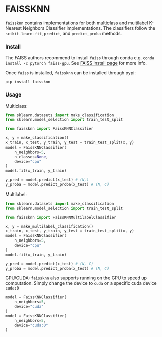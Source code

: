 # FAISSKNN
`faissknn` contains implementations for both multiclass and multilabel K-Nearest Neighbors Classifier implementations. The classifiers follow the `scikit-learn`: `fit`, `predict`, and `predict_proba` methods.

### Install

The FAISS authors recommend to install `faiss` through conda e.g. `conda install -c pytorch faiss-gpu`. See [FAISS install page](https://github.com/facebookresearch/faiss/blob/main/INSTALL.md) for more info.

Once `faiss` is installed, `faissknn` can be installed through pypi:

```
pip install faissknn
```

### Usage

Multiclass:

```python
from sklearn.datasets import make_classification
from sklearn.model_selection import train_test_split

from faissknn import FaissKNNClassifier

x, y = make_classification()
x_train, x_test, y_train, y_test = train_test_split(x, y)
model = FaissKNNClassifier(
    n_neighbors=5,
    n_classes=None,
    device="cpu"
)
model.fit(x_train, y_train)

y_pred = model.predict(x_test) # (N,)
y_proba = model.predict_proba(x_test) # (N, C)
```

Multilabel:

```python
from sklearn.datasets import make_classification
from sklearn.model_selection import train_test_split

from faissknn import FaissKNNMultilabelClassifier

x, y = make_multilabel_classification()
x_train, x_test, y_train, y_test = train_test_split(x, y)
model = FaissKNNClassifier(
    n_neighbors=5,
    device="cpu"
)
model.fit(x_train, y_train)

y_pred = model.predict(x_test) # (N, C)
y_proba = model.predict_proba(x_test) # (N, C)
```

GPU/CUDA: `faissknn` also supports running on the GPU to speed up computation. Simply change the device to `cuda` or a specific cuda device `cuda:0`

```python
model = FaissKNNClassifier(
    n_neighbors=5,
    device="cuda"
)
model = FaissKNNClassifier(
    n_neighbors=5,
    device="cuda:0"
)
```

